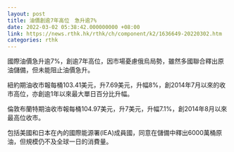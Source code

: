 ```yaml
---
layout: post
title: 油價創逾7年高位　急升逾7%
date: 2022-03-02 05:38:42.000000000 +08:00
link: https://news.rthk.hk/rthk/ch/component/k2/1636649-20220302.htm
categories: rthk
---
```


國際油價急升逾7%，創逾7年高位，因市場憂慮俄烏局勢，雖然多國聯合釋出原油儲備，但未能阻止油價急升。

紐約期油收市報每桶103.41美元，升7.69美元，升幅8%，創2014年7月以來的收市高位，亦創逾1年以來最大單日百分比升幅。

倫敦布蘭特期油收市報每桶104.97美元，升7美元，升幅7.1%，創2014年8月以來最高位收市。

包括美國和日本在內的國際能源署(IEA)成員國，同意在儲備中釋出6000萬桶原油，但規模仍不及全球一日的消費量。
